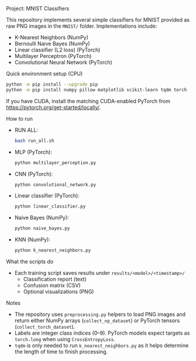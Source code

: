 Project: MNIST Classifiers

This repository implements several simple classifiers for MNIST provided as raw PNG images in the `MNIST/` folder. Implementations include:
- K-Nearest Neighbors (NumPy)
- Bernoulli Naive Bayes (NumPy)
- Linear classifier (L2 loss) (PyTorch)
- Multilayer Perceptron (PyTorch)
- Convolutional Neural Network (PyTorch)

Quick environment setup (CPU)
```bash
python -m pip install --upgrade pip
python -m pip install numpy pillow matplotlib scikit-learn tqdm torch
```
If you have CUDA, install the matching CUDA-enabled PyTorch from https://pytorch.org/get-started/locally/.

How to run
- RUN ALL:
  ```bash
  bash run_all.sh
  ```
- MLP (PyTorch):
  ```bash
  python multilayer_perception.py
  ```
- CNN (PyTorch):
  ```bash
  python convolutional_network.py
  ```
- Linear classifier (PyTorch):
  ```bash
  python linear_classifier.py
  ```
- Naive Bayes (NumPy):
  ```bash
  python naive_bayes.py
  ```
- KNN (NumPy): 
  ```bash
  python k_nearest_neighbors.py
  ```

What the scripts do
- Each training script saves results under `results/<model>/<timestamp>/`
  - Classification report (text)
  - Confusion matrix (CSV)
  - Optional visualizations (PNG)

Notes
- The repository uses `preprocessing.py` helpers to load PNG images and return either NumPy arrays (`collect_np_dataset`) or PyTorch tensors (`collect_torch_dataset`).
- Labels are integer class indices (0–9). PyTorch models expect targets as `torch.long` when using `CrossEntropyLoss`.
- `tqdm` is only needed to run `k_nearest_neighbors.py` as it helps determine the length of time to finish processing.

